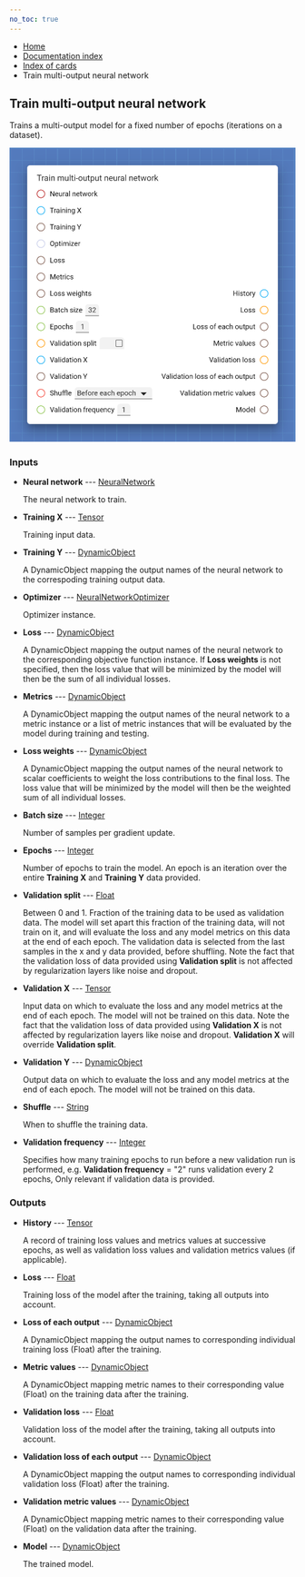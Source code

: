 ```yaml
---
no_toc: true
---
```


<ul class="breadcrumb">
    <li><a href="">Home</a></li>
    <li><a href="documentation">Documentation index</a></li>
    <li><a href="cards/">Index of cards</a></li>
    <li>Train multi-output neural network</li>
</ul>

## Train multi-output neural network

Trains a multi-output model for a fixed number of epochs (iterations on a dataset).

!["Train multi-output neural network" card](assets/img/cards/trainMultiOutputNeuralNetwork.png)


### Inputs


* **Neural network** --- [NeuralNetwork](types/NeuralNetwork)

  The neural network to train.

* **Training X** --- [Tensor](types/Tensor)

  Training input data.

* **Training Y** --- [DynamicObject](types/DynamicObject)

  A DynamicObject mapping the output names of the neural network to the correspoding training output data.

* **Optimizer** --- [NeuralNetworkOptimizer](types/NeuralNetworkOptimizer)

  Optimizer instance.

* **Loss** --- [DynamicObject](types/DynamicObject)

  A DynamicObject mapping the output names of the neural network to the corresponding objective function instance. If **Loss weights** is not specified, then the loss value that will be minimized by the model will then be the sum of all individual losses.

* **Metrics** --- [DynamicObject](types/DynamicObject)

  A DynamicObject mapping the output names of the neural network to a metric instance or a list of metric instances that will be evaluated by the model during training and testing.

* **Loss weights** --- [DynamicObject](types/DynamicObject)

  A DynamicObject mapping the output names of the neural network to scalar coefficients to weight the loss contributions to the final loss. The loss value that will be minimized by the model will then be the weighted sum of all individual losses.

* **Batch size** --- [Integer](types/Integer)

  Number of samples per gradient update.

* **Epochs** --- [Integer](types/Integer)

  Number of epochs to train the model. An epoch is an iteration over the entire **Training X** and **Training Y** data provided.

* **Validation split** --- [Float](types/Float)

  Between 0 and 1. Fraction of the training data to be used as validation data. The model will set apart this fraction of the training data, will not train on it, and will evaluate the loss and any model metrics on this data at the end of each epoch. The validation data is selected from the last samples in the x and y data provided, before shuffling. Note the fact that the validation loss of data provided using **Validation split** is not affected by regularization layers like noise and dropout.

* **Validation X** --- [Tensor](types/Tensor)

  Input data on which to evaluate the loss and any model metrics at the end of each epoch. The model will not be trained on this data. Note the fact that the validation loss of data provided using **Validation X** is not affected by regularization layers like noise and dropout. **Validation X** will override **Validation split**.

* **Validation Y** --- [DynamicObject](types/DynamicObject)

  Output data on which to evaluate the loss and any model metrics at the end of each epoch. The model will not be trained on this data.

* **Shuffle** --- [String](types/String)

  When to shuffle the training data.

* **Validation frequency** --- [Integer](types/Integer)

  Specifies how many training epochs to run before a new validation run is performed, e.g. **Validation frequency** = "2" runs validation every 2 epochs, Only relevant if validation data is provided.





### Outputs


* **History** --- [Tensor](types/Tensor)

  A record of training loss values and metrics values at successive epochs, as well as validation loss values and validation metrics values (if applicable).

* **Loss** --- [Float](types/Float)

  Training loss of the model after the training, taking all outputs into account.

* **Loss of each output** --- [DynamicObject](types/DynamicObject)

  A DynamicObject mapping the output names to corresponding individual training loss (Float) after the training.

* **Metric values** --- [DynamicObject](types/DynamicObject)

  A DynamicObject mapping metric names to their corresponding value (Float) on the training data after the training.

* **Validation loss** --- [Float](types/Float)

  Validation loss of the model after the training, taking all outputs into account.

* **Validation loss of each output** --- [DynamicObject](types/DynamicObject)

  A DynamicObject mapping the output names to corresponding individual validation loss (Float) after the training.

* **Validation metric values** --- [DynamicObject](types/DynamicObject)

  A DynamicObject mapping metric names to their corresponding value (Float) on the validation data after the training.

* **Model** --- [DynamicObject](types/DynamicObject)

  The trained model.




